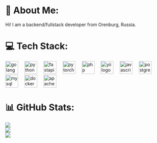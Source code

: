 # 💫 About Me:
Hi! I am a backend/fullstack developer from Orenburg, Russia.


# 💻 Tech Stack:
<div align="left">
  <img src="https://cdn.jsdelivr.net/gh/devicons/devicon/icons/python/golang-original.svg" height="40" alt="golang logo"  />
  <img width="12" />
  <img src="https://cdn.jsdelivr.net/gh/devicons/devicon/icons/python/python-original.svg" height="40" alt="python logo"  />
  <img width="12" />
  <img src="https://cdn.jsdelivr.net/gh/devicons/devicon/icons/fastapi/fastapi-original.svg" height="40" alt="fastapi logo"  />
  <img width="12" />
  <img src="https://cdn.jsdelivr.net/gh/devicons/devicon/icons/pytorch/pytorch-original.svg" height="40" alt="pytorch logo"  />
  <img width="12" />
  <img src="https://cdn.jsdelivr.net/gh/devicons/devicon/icons/php/php-original.svg" height="40" alt="php logo"  />
  <img width="12" />
  <img src="https://cdn.jsdelivr.net/gh/devicons/devicon/icons/yii/yii-original.svg" height="40" alt="yii logo"  />
  <img width="12" />
  <img src="https://cdn.jsdelivr.net/gh/devicons/devicon/icons/javascript/javascript-original.svg" height="40" alt="javascript logo"  />
  <img width="12" />
  <img src="https://cdn.jsdelivr.net/gh/devicons/devicon/icons/postgresql/postgresql-original.svg" height="40" alt="postgresql logo"  />
  <img width="12" />
  <img src="https://cdn.jsdelivr.net/gh/devicons/devicon/icons/mysql/mysql-original.svg" height="40" alt="mysql logo"  />
  <img width="12" />
  <img src="https://cdn.simpleicons.org/docker/2496ED" height="40" alt="docker logo"  />
  <img width="12" />
  <img src="https://cdn.simpleicons.org/apachekafka/231F20" height="40" alt="apachekafka logo"  />
</div>

# 📊 GitHub Stats:
![](https://github-readme-stats.vercel.app/api?username=jessnou&theme=dark&hide_border=false&include_all_commits=false&count_private=true)<br/>
![](https://github-readme-streak-stats.herokuapp.com/?user=jessnou&theme=dark&hide_border=false)<br/>
![](https://github-readme-stats.vercel.app/api/top-langs/?username=jessnou&theme=dark&hide_border=false&include_all_commits=false&count_private=true&layout=compact)

